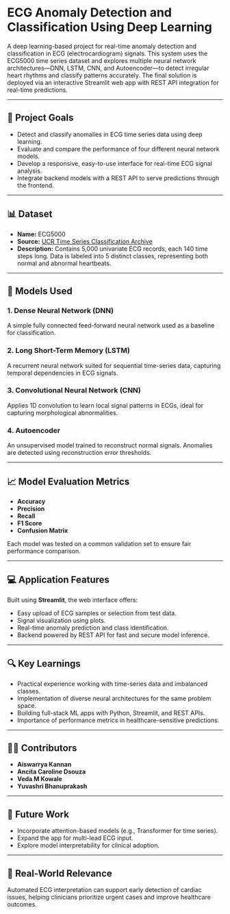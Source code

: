 # ECG Anomaly Detection and Classification Using Deep Learning

A deep learning-based project for real-time anomaly detection and classification in ECG (electrocardiogram) signals. This system uses the ECG5000 time series dataset and explores multiple neural network architectures—DNN, LSTM, CNN, and Autoencoder—to detect irregular heart rhythms and classify patterns accurately. The final solution is deployed via an interactive Streamlit web app with REST API integration for real-time predictions.

---

## 🚀 Project Goals

- Detect and classify anomalies in ECG time series data using deep learning.
- Evaluate and compare the performance of four different neural network models.
- Develop a responsive, easy-to-use interface for real-time ECG signal analysis.
- Integrate backend models with a REST API to serve predictions through the frontend.

---

## 📊 Dataset

- **Name:** ECG5000  
- **Source:** [UCR Time Series Classification Archive](https://www.timeseriesclassification.com/description.php?Dataset=ECG5000)  
- **Description:** Contains 5,000 univariate ECG records, each 140 time steps long. Data is labeled into 5 distinct classes, representing both normal and abnormal heartbeats.

---

## 🧠 Models Used

### 1. Dense Neural Network (DNN)
A simple fully connected feed-forward neural network used as a baseline for classification.

### 2. Long Short-Term Memory (LSTM)
A recurrent neural network suited for sequential time-series data, capturing temporal dependencies in ECG signals.

### 3. Convolutional Neural Network (CNN)
Applies 1D convolution to learn local signal patterns in ECGs, ideal for capturing morphological abnormalities.

### 4. Autoencoder
An unsupervised model trained to reconstruct normal signals. Anomalies are detected using reconstruction error thresholds.

---

## 📈 Model Evaluation Metrics

- **Accuracy**  
- **Precision**  
- **Recall**  
- **F1 Score**  
- **Confusion Matrix**

Each model was tested on a common validation set to ensure fair performance comparison.

---

## 💻 Application Features

Built using **Streamlit**, the web interface offers:
- Easy upload of ECG samples or selection from test data.
- Signal visualization using plots.
- Real-time anomaly prediction and class identification.
- Backend powered by REST API for fast and secure model inference.

---

## 🔍 Key Learnings

- Practical experience working with time-series data and imbalanced classes.
- Implementation of diverse neural architectures for the same problem space.
- Building full-stack ML apps with Python, Streamlit, and REST APIs.
- Importance of performance metrics in healthcare-sensitive predictions.

---

## 👨‍💻 Contributors

- **Aiswarrya Kannan**  
- **Ancita Caroline Dsouza**  
- **Veda M Kowale**  
- **Yuvashri Bhanuprakash**

---

## 📌 Future Work

- Incorporate attention-based models (e.g., Transformer for time series).
- Expand the app for multi-lead ECG input.
- Explore model interpretability for clinical adoption.

---

## 🏥 Real-World Relevance

Automated ECG interpretation can support early detection of cardiac issues, helping clinicians prioritize urgent cases and improve healthcare outcomes.

